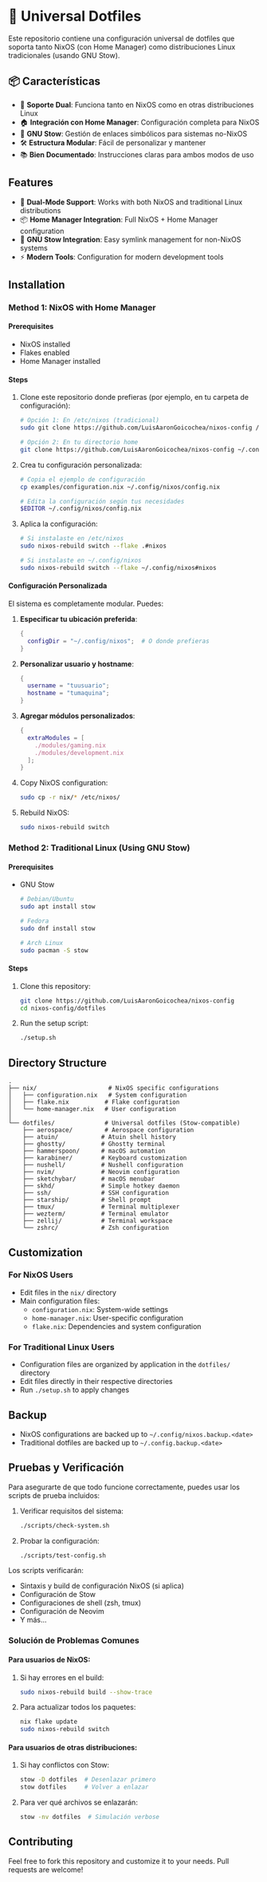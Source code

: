 # 🚀 Universal Dotfiles

Este repositorio contiene una configuración universal de dotfiles que soporta tanto NixOS (con Home Manager) como distribuciones Linux tradicionales (usando GNU Stow).

## 📦 Características

- 🔄 **Soporte Dual**: Funciona tanto en NixOS como en otras distribuciones Linux
- 🏠 **Integración con Home Manager**: Configuración completa para NixOS
- 🔗 **GNU Stow**: Gestión de enlaces simbólicos para sistemas no-NixOS
- 🛠️ **Estructura Modular**: Fácil de personalizar y mantener
- 📚 **Bien Documentado**: Instrucciones claras para ambos modos de uso

## Features

- 🔧 **Dual-Mode Support**: Works with both NixOS and traditional Linux distributions
- 📦 **Home Manager Integration**: Full NixOS + Home Manager configuration
- 🔄 **GNU Stow Integration**: Easy symlink management for non-NixOS systems
- ⚡ **Modern Tools**: Configuration for modern development tools

## Installation

### Method 1: NixOS with Home Manager

#### Prerequisites
- NixOS installed
- Flakes enabled
- Home Manager installed

#### Steps

1. Clone este repositorio donde prefieras (por ejemplo, en tu carpeta de configuración):
   ```bash
   # Opción 1: En /etc/nixos (tradicional)
   sudo git clone https://github.com/LuisAaronGoicochea/nixos-config /etc/nixos

   # Opción 2: En tu directorio home
   git clone https://github.com/LuisAaronGoicochea/nixos-config ~/.config/nixos
   ```

2. Crea tu configuración personalizada:
   ```bash
   # Copia el ejemplo de configuración
   cp examples/configuration.nix ~/.config/nixos/config.nix
   
   # Edita la configuración según tus necesidades
   $EDITOR ~/.config/nixos/config.nix
   ```

3. Aplica la configuración:
   ```bash
   # Si instalaste en /etc/nixos
   sudo nixos-rebuild switch --flake .#nixos

   # Si instalaste en ~/.config/nixos
   sudo nixos-rebuild switch --flake ~/.config/nixos#nixos
   ```

#### Configuración Personalizada

El sistema es completamente modular. Puedes:

1. **Especificar tu ubicación preferida**:
   ```nix
   {
     configDir = "~/.config/nixos";  # O donde prefieras
   }
   ```

2. **Personalizar usuario y hostname**:
   ```nix
   {
     username = "tuusuario";
     hostname = "tumaquina";
   }
   ```

3. **Agregar módulos personalizados**:
   ```nix
   {
     extraModules = [
       ./modules/gaming.nix
       ./modules/development.nix
     ];
   }
   ``````

2. Copy NixOS configuration:
   ```bash
   sudo cp -r nix/* /etc/nixos/
   ```

3. Rebuild NixOS:
   ```bash
   sudo nixos-rebuild switch
   ```

### Method 2: Traditional Linux (Using GNU Stow)

#### Prerequisites
- GNU Stow
  ```bash
  # Debian/Ubuntu
  sudo apt install stow
  
  # Fedora
  sudo dnf install stow
  
  # Arch Linux
  sudo pacman -S stow
  ```

#### Steps
1. Clone this repository:
   ```bash
   git clone https://github.com/LuisAaronGoicochea/nixos-config
   cd nixos-config/dotfiles
   ```

2. Run the setup script:
   ```bash
   ./setup.sh
   ```

## Directory Structure

```
.
├── nix/                    # NixOS specific configurations
│   ├── configuration.nix   # System configuration
│   ├── flake.nix          # Flake configuration
│   └── home-manager.nix   # User configuration
│
└── dotfiles/              # Universal dotfiles (Stow-compatible)
    ├── aerospace/         # Aerospace configuration
    ├── atuin/            # Atuin shell history
    ├── ghostty/          # Ghostty terminal
    ├── hammerspoon/      # macOS automation
    ├── karabiner/        # Keyboard customization
    ├── nushell/          # Nushell configuration
    ├── nvim/             # Neovim configuration
    ├── sketchybar/       # macOS menubar
    ├── skhd/             # Simple hotkey daemon
    ├── ssh/              # SSH configuration
    ├── starship/         # Shell prompt
    ├── tmux/             # Terminal multiplexer
    ├── wezterm/          # Terminal emulator
    ├── zellij/           # Terminal workspace
    └── zshrc/            # Zsh configuration
```

## Customization

### For NixOS Users
- Edit files in the `nix/` directory
- Main configuration files:
  - `configuration.nix`: System-wide settings
  - `home-manager.nix`: User-specific configuration
  - `flake.nix`: Dependencies and system configuration

### For Traditional Linux Users
- Configuration files are organized by application in the `dotfiles/` directory
- Edit files directly in their respective directories
- Run `./setup.sh` to apply changes

## Backup
- NixOS configurations are backed up to `~/.config/nixos.backup.<date>`
- Traditional dotfiles are backed up to `~/.config.backup.<date>`

## Pruebas y Verificación

Para asegurarte de que todo funcione correctamente, puedes usar los scripts de prueba incluidos:

1. Verificar requisitos del sistema:
   ```bash
   ./scripts/check-system.sh
   ```

2. Probar la configuración:
   ```bash
   ./scripts/test-config.sh
   ```

Los scripts verificarán:
- Sintaxis y build de configuración NixOS (si aplica)
- Configuración de Stow
- Configuraciones de shell (zsh, tmux)
- Configuración de Neovim
- Y más...

### Solución de Problemas Comunes

#### Para usuarios de NixOS:
1. Si hay errores en el build:
   ```bash
   sudo nixos-rebuild build --show-trace
   ```

2. Para actualizar todos los paquetes:
   ```bash
   nix flake update
   sudo nixos-rebuild switch
   ```

#### Para usuarios de otras distribuciones:
1. Si hay conflictos con Stow:
   ```bash
   stow -D dotfiles  # Desenlazar primero
   stow dotfiles     # Volver a enlazar
   ```

2. Para ver qué archivos se enlazarán:
   ```bash
   stow -nv dotfiles  # Simulación verbose
   ```

## Contributing
Feel free to fork this repository and customize it to your needs. Pull requests are welcome!
